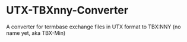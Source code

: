 UTX-TBXnny-Converter
====================

A converter for termbase exchange files in UTX format to TBX:NNY (no name yet, aka TBX-Min)
